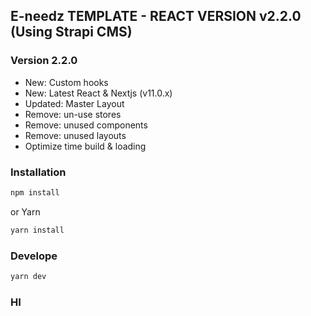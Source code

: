 ## E-needz TEMPLATE - REACT VERSION v2.2.0 (Using Strapi CMS)

### Version 2.2.0

-   New: Custom hooks
-   New: Latest React & Nextjs (v11.0.x)
-   Updated: Master Layout
-   Remove: un-use stores
-   Remove: unused components
-   Remove: unused layouts
-   Optimize time build & loading

### Installation

```bash
npm install
```

or Yarn

```bash
yarn install
```

### Develope

```bash
yarn dev
```
### HI
